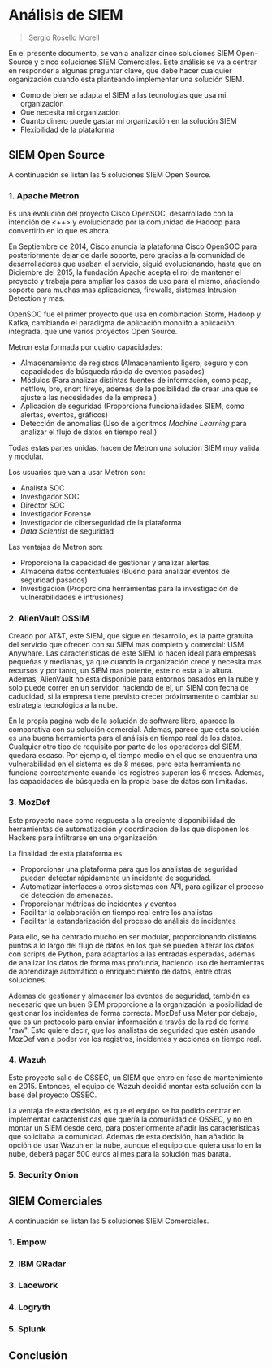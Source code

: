 # Análisis de SIEM

> Sergio Rosello Morell

En el presente documento, se van a analizar cinco soluciones SIEM Open-Source y cinco soluciones SIEM Comerciales.
Este análisis se va a centrar en responder a algunas preguntar clave, que debe hacer cualquier organización cuando esta planteando implementar una solución SIEM.

* Como de bien se adapta el SIEM a las tecnologías que usa mi organización
* Que necesita mi organización
* Cuanto dinero puede gastar mi organización en la solución SIEM
* Flexibilidad de la plataforma

## SIEM Open Source

A continuación se listan las 5 soluciones SIEM Open Source.

### 1. Apache Metron

Es una evolución del proyecto Cisco OpenSOC, desarrollado con la intención de <++> y evolucionado por la comunidad de Hadoop para convertirlo en lo que es ahora.

En Septiembre de 2014, Cisco anuncia la plataforma Cisco OpenSOC para posteriormente dejar de darle soporte, pero gracias a la comunidad de desarrolladores que usaban el servicio, siguió evolucionando, hasta que en Diciembre del 2015, la fundación Apache acepta el rol de mantener el proyecto y trabaja para ampliar los casos de uso para el mismo, añadiendo soporte para muchas mas aplicaciones, firewalls, sistemas Intrusion Detection y mas.

OpenSOC fue el primer proyecto que usa en combinación Storm, Hadoop y Kafka, cambiando el paradigma de aplicación monolito a aplicación integrada, que une varios proyectos Open Source.

Metron esta formada por cuatro capacidades:

* Almacenamiento de registros (Almacenamiento ligero, seguro y con capacidades de búsqueda rápida de eventos pasados)
* Módulos (Para analizar distintas fuentes de información, como pcap, netflow, bro, snort fireye, ademas de la posibilidad de crear una que se ajuste a las necesidades de la empresa.)
* Aplicación de seguridad (Proporciona funcionalidades SIEM, como alertas, eventos, gráficos)
* Detección de anomalías (Uso de algoritmos *Machine Learning* para analizar el flujo de datos en tiempo real.)

Todas estas partes unidas, hacen de Metron una solución SIEM muy valida y modular.

Los usuarios que van a usar Metron son:

* Analista SOC
* Investigador SOC
* Director SOC
* Investigador Forense
* Investigador de ciberseguridad de la plataforma
* *Data Scientist* de seguridad

Las ventajas de Metron son:

* Proporciona la capacidad de gestionar y analizar alertas
* Almacena datos contextuales (Bueno para analizar eventos de seguridad pasados)
* Investigación (Proporciona herramientas para la investigación de vulnerabilidades e intrusiones)

### 2. AlienVault OSSIM

Creado por AT&T, este SIEM, que sigue en desarrollo, es la parte gratuita del servicio que ofrecen con su SIEM mas completo y comercial: USM Anywhare.
Las características de este SIEM lo hacen ideal para empresas pequeñas y medianas, ya que cuando la organización crece y necesita mas recursos y por tanto, un SIEM mas potente, este no esta a la altura.
Ademas, AlienVault no esta disponible para entornos basados en la nube y solo puede correr en un servidor, haciendo de el, un SIEM con fecha de caducidad, si la empresa tiene previsto crecer próximamente o cambiar su estrategia tecnológica a la nube.

En la propia pagina web de la solución de software libre, aparece la comparativa con su solución comercial.
Ademas, parece que esta solución es una buena herramienta para el análisis en tiempo real de los datos.
Cualquier otro tipo de requisito por parte de los operadores del SIEM, quedara escaso.
Por ejemplo, el tiempo medio en el que se encuentra una vulnerabilidad en el sistema es de 8 meses, pero esta herramienta no funciona correctamente cuando los registros superan los 6 meses.
Ademas, las capacidades de búsqueda en la propia base de datos son limitadas.

### 3. MozDef

Este proyecto nace como respuesta a la creciente disponibilidad de herramientas de automatización y coordinación de las que disponen los Hackers para infiltrarse en una organización.

La finalidad de esta plataforma es:

* Proporcionar una plataforma para que los analistas de seguridad puedan detectar rápidamente un incidente de seguridad.
* Automatizar interfaces a otros sistemas con API, para agilizar el proceso de detección de amenazas.
* Proporcionar métricas de incidentes y eventos 
* Facilitar la colaboración en tiempo real entre los analistas
* Facilitar la estandarización del proceso de análisis de incidentes

Para ello, se ha centrado mucho en ser modular, proporcionando distintos puntos a lo largo del flujo de datos en los que se pueden alterar los datos con scripts de Python, para adaptarlos a las entradas esperadas, ademas de analizar los datos de forma mas profunda, haciendo uso de herramientas de aprendizaje automático o enriquecimiento de datos, entre otras soluciones.

Ademas de gestionar y almacenar los eventos de seguridad, también es necesario que un buen SIEM proporcione a la organización la posibilidad de gestionar los incidentes de forma correcta.
MozDef usa Meter por debajo, que es un protocolo para enviar información a través de la red de forma "raw".
Esto quiere decir, que los analistas de seguridad que estén usando MozDef van a poder ver los registros, incidentes y acciones en tiempo real.

### 4. Wazuh

Este proyecto salio de OSSEC, un SIEM que entro en fase de mantenimiento en 2015.
Entonces, el equipo de Wazuh decidió montar esta solución con la base del proyecto OSSEC.

La ventaja de esta decisión, es que el equipo se ha podido centrar en implementar características que quería la comunidad de OSSEC, y no en montar un SIEM desde cero, para posteriormente añadir las características que solicitaba la comunidad.
Ademas de esta decisión, han añadido la opción de usar Wazuh en la nube, aunque el equipo que quiera usarlo en la nube, deberá pagar 500 euros al mes para la solución mas barata.

### 5. Security Onion

## SIEM Comerciales

A continuación se listan las 5 soluciones SIEM Comerciales. 

### 1. Empow
### 2. IBM QRadar
### 3. Lacework
### 4. Logryth
### 5. Splunk

## Conclusión
